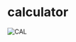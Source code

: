 # calculator
![CAL](https://user-images.githubusercontent.com/52875849/87243083-8837af80-c450-11ea-9986-5729771c5c22.PNG)
